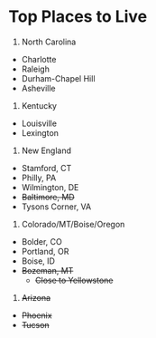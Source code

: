 # Top Places to Live

1. North Carolina
  - Charlotte
  - Raleigh
  - Durham-Chapel Hill
  - Asheville
1. Kentucky
  - Louisville
  - Lexington
1. New England
  - Stamford, CT
  - Philly, PA
  - Wilmington, DE
  - ~~Baltimore, MD~~
  - Tysons Corner, VA
1. Colorado/MT/Boise/Oregon
  - Bolder, CO
  - Portland, OR
  - Boise, ID
  - ~~Bozeman, MT~~
    - ~~Close to Yellowstone~~
1. ~~Arizona~~
  - ~~Phoenix~~
  - ~~Tucson~~
